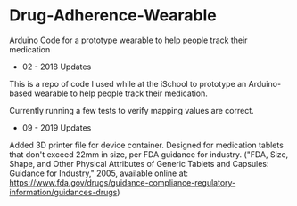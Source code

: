 # Drug-Adherence-Wearable
Arduino Code for a prototype wearable to help people track their medication

 - 02 - 2018 Updates 

This is a repo of code I used while at the iSchool to prototype an Arduino-based wearable to help people track their medication.

Currently running a few tests to verify mapping values are correct.


- 09 - 2019 Updates

Added 3D printer file for device container. Designed for medication tablets that don't exceed 22mm in size, per FDA guidance for industry. ("FDA, Size, Shape, and Other Physical Attributes of Generic Tablets and Capsules: Guidance for Industry," 2005, available online at: https://www.fda.gov/drugs/guidance-compliance-regulatory-information/guidances-drugs)
